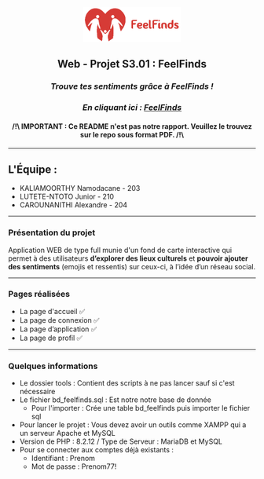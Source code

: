 <div align="center"><img src="images/logo.png" alt="Logo FeelFinds" width="200"></div>

<h2 align="center"> Web - Projet S3.01 : FeelFinds </h2>
<h3 align="center"><i>Trouve tes sentiments grâce à FeelFinds !</i></h3>
<h3 align="center"><i>En cliquant ici : <a href="https://feelfinds.000webhostapp.com/"> FeelFinds </a></i></h3>

<h4 align="center"> /!\ IMPORTANT : Ce README n'est pas notre rapport. Veuillez le trouvez sur le repo sous format PDF. /!\ <h4>

---------------

## L'Équipe :
- KALIAMOORTHY Namodacane - 203
- LUTETE-NTOTO Junior - 210
- CAROUNANITHI Alexandre - 204

---------------

### Présentation du projet

Application WEB de type full munie d'un fond de carte interactive qui permet à des utilisateurs **d’explorer des lieux culturels** et **pouvoir ajouter des sentiments** (emojis et ressentis) sur ceux-ci, à l’idée d’un réseau social.

---------------

### Pages réalisées

- La page d'accueil ✅
- La page de connexion ✅
- La page d’application ✅
- La page de profil ✅

---------------

### Quelques informations

- Le dossier tools : Contient des scripts à ne pas lancer sauf si c'est nécessaire
- Le fichier bd_feelfinds.sql : Est notre notre base de donnée
  - Pour l'importer : Crée une table bd_feelfinds puis importer le fichier sql
- Pour lancer le projet : Vous devez avoir un outils comme XAMPP qui a un serveur Apache et MySQL
- Version de PHP : 8.2.12 / Type de Serveur : MariaDB et MySQL
- Pour se connecter aux comptes déjà existants :
  - Identifiant : Prenom
  - Mot de passe : Prenom77!




